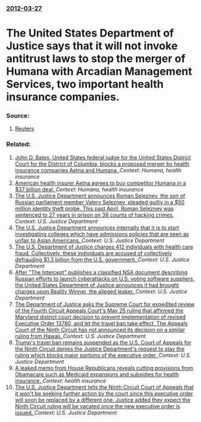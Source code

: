 ### [2012-03-27](/news/2012/03/27/index.md)

# The United States Department of Justice says that it will not invoke antitrust laws to stop the merger of Humana with Arcadian Management Services, two important health insurance companies. 




### Source:

1. [Reuters](http://www.reuters.com/article/2012/03/27/us-arcadian-humana-antitrust-idUSBRE82Q0XL20120327)

### Related:

1. [John D. Bates, United States federal judge for the United States District Court for the District of Columbia, blocks a proposed merger by health insurance companies Aetna and Humana. ](/news/2017/01/23/john-d-bates-united-states-federal-judge-for-the-united-states-district-court-for-the-district-of-columbia-blocks-a-proposed-merger-by-he.md) _Context: Humana, health insurance_
2. [American health insurer Aetna agrees to buy competitor Humana in a $37 billion deal. ](/news/2015/07/3/american-health-insurer-aetna-agrees-to-buy-competitor-humana-in-a-37-billion-deal.md) _Context: Humana, health insurance_
3. [The U.S. Justice Department announces Roman Seleznev, the son of Russian parliament member Valery Seleznev, pleaded guilty in a $50 million identity theft probe. This past April, Roman Seleznev was sentenced to 27 years in prison on 38 counts of hacking crimes. ](/news/2017/09/8/the-u-s-justice-department-announces-roman-seleznev-the-son-of-russian-parliament-member-valery-seleznev-pleaded-guilty-in-a-50-million.md) _Context: U.S. Justice Department_
4. [The U.S. Justice Department announces internally that it is to start investigating colleges which have admissions policies that are seen as unfair to Asian Americans. ](/news/2017/08/2/the-u-s-justice-department-announces-internally-that-it-is-to-start-investigating-colleges-which-have-admissions-policies-that-are-seen-as.md) _Context: U.S. Justice Department_
5. [The U.S. Department of Justice charges 412 individuals with health care fraud. Collectively, these individuals are accused of collectively defrauding $1.3 billion from the U.S. government. ](/news/2017/07/13/the-u-s-department-of-justice-charges-412-individuals-with-health-care-fraud-collectively-these-individuals-are-accused-of-collectively-d.md) _Context: U.S. Justice Department_
6. [After "The Intercept" publishes a classified NSA document describing Russian efforts to launch cyberattacks on U.S. voting software suppliers, the United States Department of Justice announces it had brought charges upon Reality Winner, the alleged leaker. ](/news/2017/06/5/after-the-intercept-publishes-a-classified-nsa-document-describing-russian-efforts-to-launch-cyberattacks-on-u-s-voting-software-supplier.md) _Context: U.S. Justice Department_
7. [The Department of Justice asks the Supreme Court for expedited review of the Fourth Circuit Appeals Court's May 25 ruling that affirmed the Maryland district court decision to prevent implementation of revised Executive Order 13780, and let the travel ban take effect. The Appeals Court of the Ninth Circuit has not announced its decision on a similar ruling from Hawaii. ](/news/2017/06/1/the-department-of-justice-asks-the-supreme-court-for-expedited-review-of-the-fourth-circuit-appeals-court-s-may-25-ruling-that-affirmed-the.md) _Context: U.S. Justice Department_
8. [Trump's travel ban remains suspended as the U.S. Court of Appeals for the Ninth Circuit denies the Justice Department's request to stay the ruling which blocks major portions of the executive order. ](/news/2017/02/5/trump-s-travel-ban-remains-suspended-as-the-u-s-court-of-appeals-for-the-ninth-circuit-denies-the-justice-department-s-request-to-stay-the.md) _Context: U.S. Justice Department_
9. [A leaked memo from House Republicans reveals cutting provisions from Obamacare such as Medicaid expansions and subsidies for health insurance. ](/news/2017/02/25/a-leaked-memo-from-house-republicans-reveals-cutting-provisions-from-obamacare-such-as-medicaid-expansions-and-subsidies-for-health-insuranc.md) _Context: health insurance_
10. [The U.S. Justice Department tells the Ninth Circuit Court of Appeals that it won't be seeking further action by the court since this executive order will soon be replaced by a different one. Justice added they expect the Ninth Circuit ruling will be vacated once the new executive order is issued. ](/news/2017/02/16/the-u-s-justice-department-tells-the-ninth-circuit-court-of-appeals-that-it-won-t-be-seeking-further-action-by-the-court-since-this-executi.md) _Context: U.S. Justice Department_
